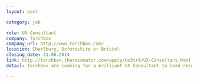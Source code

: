 ```yaml
---
layout: post

category: job

role: UX Consultant
company: Torchbox
company_url: http://www.torchbox.com/
location: Charlbury, Oxfordshire or Bristol
closing_date: 31.08.2014
link: http://torchbox.theresumator.com/apply/Uo3tr9/UX-Consultant.html
detail: Torchbox are looking for a brilliant UX Consultant to lead research and insight projects for our inspiring clients that will drive them to unimagined online success. The position can be located either in our Charlbury headquarters or our Bristol office.

---
```

